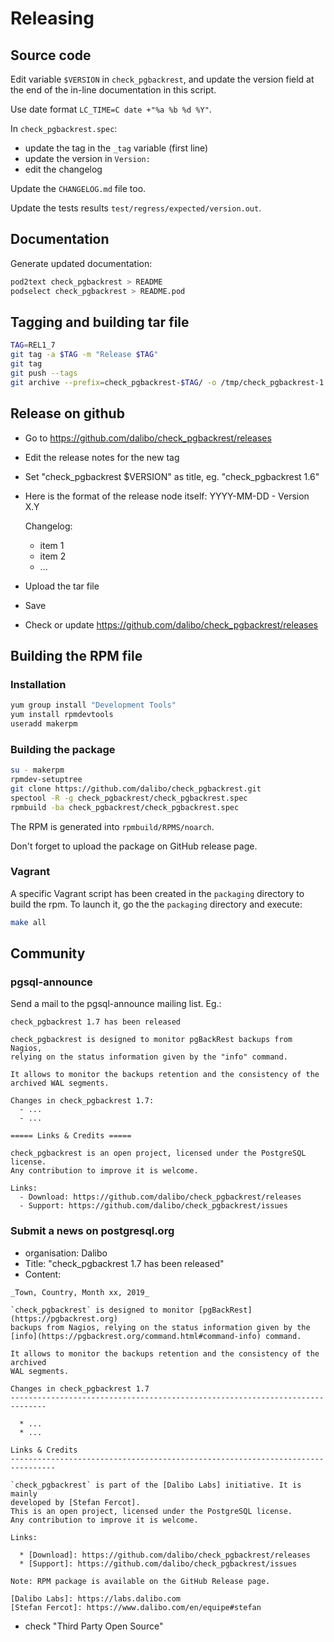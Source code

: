 # Releasing

## Source code

Edit variable `$VERSION` in `check_pgbackrest`, and update the version field 
at the end of the in-line documentation in this script.

Use date format `LC_TIME=C date +"%a %b %d %Y"`.

In `check_pgbackrest.spec`:
  * update the tag in the `_tag` variable (first line)
  * update the version in `Version:`
  * edit the changelog

Update the `CHANGELOG.md` file too.

Update the tests results `test/regress/expected/version.out`.

## Documentation

Generate updated documentation:

```bash
pod2text check_pgbackrest > README
podselect check_pgbackrest > README.pod
```

## Tagging and building tar file

```bash
TAG=REL1_7
git tag -a $TAG -m "Release $TAG"
git tag
git push --tags
git archive --prefix=check_pgbackrest-$TAG/ -o /tmp/check_pgbackrest-1.7.tar.gz $TAG
```

## Release on github

  - Go to https://github.com/dalibo/check_pgbackrest/releases
  - Edit the release notes for the new tag
  - Set "check_pgbackrest $VERSION" as title, eg. "check_pgbackrest 1.6"
  - Here is the format of the release node itself:
    YYYY-MM-DD - Version X.Y
    
    Changelog:
      * item 1
      * item 2
      * ...
      
  - Upload the tar file
  - Save
  - Check or update https://github.com/dalibo/check_pgbackrest/releases

## Building the RPM file

### Installation

```bash
yum group install "Development Tools"
yum install rpmdevtools
useradd makerpm
```

### Building the package

```bash
su - makerpm
rpmdev-setuptree
git clone https://github.com/dalibo/check_pgbackrest.git
spectool -R -g check_pgbackrest/check_pgbackrest.spec
rpmbuild -ba check_pgbackrest/check_pgbackrest.spec
```

The RPM is generated into `rpmbuild/RPMS/noarch`.

Don't forget to upload the package on GitHub release page.

### Vagrant

A specific Vagrant script has been created in the `packaging` directory to 
build the rpm. To launch it, go the the `packaging` directory and execute:

```bash
make all
```

## Community

### pgsql-announce

Send a mail to the pgsql-announce mailing list. Eg.:

```
check_pgbackrest 1.7 has been released

check_pgbackrest is designed to monitor pgBackRest backups from Nagios, 
relying on the status information given by the "info" command.

It allows to monitor the backups retention and the consistency of the 
archived WAL segments.

Changes in check_pgbackrest 1.7:
  - ...
  - ...

===== Links & Credits =====

check_pgbackrest is an open project, licensed under the PostgreSQL license.
Any contribution to improve it is welcome.

Links:
  - Download: https://github.com/dalibo/check_pgbackrest/releases
  - Support: https://github.com/dalibo/check_pgbackrest/issues
```

### Submit a news on postgresql.org

* organisation: Dalibo
* Title: "check_pgbackrest 1.7 has been released"
* Content:
  
```
_Town, Country, Month xx, 2019_

`check_pgbackrest` is designed to monitor [pgBackRest](https://pgbackrest.org) 
backups from Nagios, relying on the status information given by the 
[info](https://pgbackrest.org/command.html#command-info) command.

It allows to monitor the backups retention and the consistency of the archived 
WAL segments.

Changes in check_pgbackrest 1.7
------------------------------------------------------------------------------

  * ...
  * ...

Links & Credits
--------------------------------------------------------------------------------

`check_pgbackrest` is part of the [Dalibo Labs] initiative. It is mainly 
developed by [Stefan Fercot].
This is an open project, licensed under the PostgreSQL license. 
Any contribution to improve it is welcome.

Links:

  * [Download]: https://github.com/dalibo/check_pgbackrest/releases
  * [Support]: https://github.com/dalibo/check_pgbackrest/issues

Note: RPM package is available on the GitHub Release page. 

[Dalibo Labs]: https://labs.dalibo.com
[Stefan Fercot]: https://www.dalibo.com/en/equipe#stefan
```
  
* check "Third Party Open Source"
